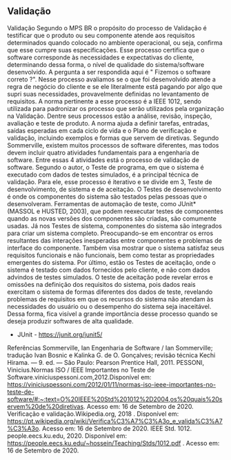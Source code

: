 ## Validação

Validação
Segundo o MPS BR o propósito do processo de Validação é testificar que o produto ou seu componente atende aos requisitos determinados quando colocado no ambiente operacional, ou seja, confirma que esse cumpre suas especificações. 
Esse processo certifica que o software corresponde às necessidades e expectativas do cliente, determinando dessa forma, o nível de qualidade do sistema/software desenvolvido. A pergunta a ser respondida aqui é " Fizemos o software correto ?". Nesse processo avaliamos se o que foi desenvolvido atende a regra de negócio do cliente e se ele literalmente está pagando por algo que supri suas necessidades, provavelmente definidas no levantamento de requisitos.
A norma pertinente a esse processo é a IEEE 1012, sendo utilizada para padronizar os processo que serão utilizados pela organização na Validação. Dentre seus processos estão a análise, revisão, inspeção, avaliação e teste de produto. A norma ajuda a definir tarefas, entradas, saídas esperadas em cada ciclo de vida e o Plano de verificação e validação, incluindo exemplos e formas que servem de diretivas.
Segundo Sommerville, existem muitos processos de software diferentes, mas todos devem incluir quatro atividades fundamentais para a engenharia de software. Entre essas 4 atividades está o processo de validação de software. Segundo o autor, o Teste de programa, em que o sistema é executado com dados de testes simulados, é a principal técnica de validação. 
Para ele, esse processo é iterativo e se divide em 3, Teste de desenvolvimento, de sistema e de aceitação.
O Testes de desenvolvimento é onde os componentes do sistema são testados pelas pessoas que o desenvolveram. Ferramentas de automação de teste, como JUnit* (MASSOL e HUSTED, 2003), que podem reexecutar testes de componentes quando as novas versões dos componentes são criadas, são comumente usadas.
Já nos Testes de sistema, componentes do sistema são integrados para criar um sistema completo. Preocupando-se em encontrar os erros resultantes das interações inesperadas entre componentes e problemas de interface do componente. Também visa mostrar que o sistema satisfaz seus requisitos funcionais e não funcionais, bem como testar as propriedades emergentes do sistema.
Por último, estão os Testes de aceitação, onde o sistema é testado com dados fornecidos pelo cliente, e não com dados advindos de testes simulados.
O teste de aceitação pode revelar erros e omissões na definição dos requisitos do sistema, pois dados reais exercitam o sistema de formas diferentes dos dados de teste, revelando
problemas de requisitos em que os recursos do sistema não atendam às necessidades do usuário ou o desempenho do sistema seja inaceitável.
Dessa forma, fica visível a grande importância desse processo quando se deseja produzir softwares de alta qualidade.

* JUnit - https://junit.org/junit5/

Referências
Sommerville, Ian Engenharia de Software / Ian Sommerville; tradução Ivan Bosnic e Kalinka G. de O. Gonçalves; revisão técnica Kechi Hirama. — 9. ed. — São Paulo: Pearson Prentice Hall, 2011. 
PESSONI, Vinicius.Normas ISO / IEEE Importantes no Teste de Software.viniciuspessoni.com,2012.Disponível em: https://viniciuspessoni.com/2012/01/11/normas-iso-ieee-importantes-no-teste-de-software/#:~:text=O%20IEEE%20Std%201012%2D2004,os%20quais%20servem%20de%20diretivas. Acesso em: 16 de Setembro de 2020.
Verificação e validação.Wikipedia.org, 2018 . Disponível em: https://pt.wikipedia.org/wiki/Verifica%C3%A7%C3%A3o_e_valida%C3%A7%C3%A3o. Acesso em: 16 de Setembro de 2020.
IEEE Std. 1012. people.eecs.ku.edu, 2020. Disponível em: https://people.eecs.ku.edu/~hossein/Teaching/Stds/1012.pdf . Acesso em: 16 de Setembro de 2020.

